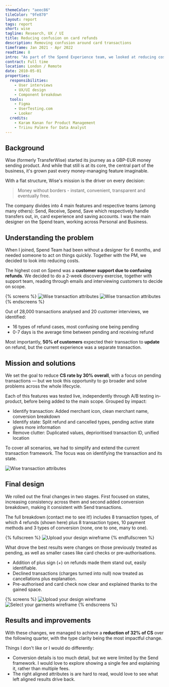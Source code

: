 ```yaml
---
themeColor: "aeec86"
tileColor: "9fe870"
layout: report
tags: report
short: wise
tagline: Research, UX / UI
title: Reducing confusion on card refunds
description: Removing confusion around card transactions
timeframe: Jan 2021 - Apr 2022
readtime: 8
intro: "As part of the Spend Experience team, we looked at reducing costs across the entire transaction lifecycle. "
contract: Full time
location: London / Remote
date: 2010-05-01
properties:
  responsibilities:
    - User interviews
    - UX/UI design
    - Component breakdown
  tools:
    - Figma
    - UserTesting.com
    - Looker
  credits:
    - Karam Kanan for Product Management
    - Triinu Palmre for Data Analyst
---
```


## Background

Wise (formerly TransferWise) started its journey as a GBP-EUR money sending product. And while that still is at its core, the central part of the business, it's grown past every money-managing feature imaginable.

With a flat structure, Wise's mission is the driver on every decision:
> Money without borders - instant, convenient, transparent and eventually free.

The company divides into 4 main features and respective teams (among many others): Send, Receive, Spend, Save which respectively handle transfers out, in, card experience and saving accounts. I was the main designer on the Spend team, working across Personal and Business.

## Understanding the problem

When I joined, Spend Team had been without a designer for 6 months, and needed someone to act on things quickly. Together with the PM, we decided to look into reducing costs. 

The highest cost on Spend was a **customer support due to confusing refunds**. We decided to do a 2-week discovery exercise, together with support team, reading through emails and interviewing customers to decide on scope.

{% screens %}
<img class="lazyload" data-src="{{ '/images/case-studies/wise/customer_journey.png' | url }}" alt="Wise transaction attributes"/>
<img class="lazyload" data-src="{{ '/images/case-studies/wise/consolidating_reasons.png' | url }}" alt="Wise transaction attributes"/>
{% endscreens %}

Out of 28,000 transactions analysed and 20 customer interviews, we identified:
- 16 types of refund cases, most confusing one being pending
- 0-7 days is the average time between pending and receiving refund

Most importantly, **50% of customers** expected their transaction to **update** on refund, but the current experience was a separate transaction.


## Mission and solutions

We set the goal to reduce **CS rate by 30% overall**, with a focus on pending transactions — but we took this opportunity to go broader and solve problems across the whole lifecycle.

Each of this features was tested live, independently through A/B testing in-product, before being added to the main scope. Grouped by impact:
- Identify transaction: Added merchant icon, clean merchant name, conversion breakdown
- Identify state: Split refund and cancelled types, pending active state gives more information
- Remove clutter: Duplicated values, deprioritised transaction ID, unified location

To cover all scenarios, we had to simplify and extend the current transaction framework. The focus was on identifying the transaction and its state.

<img class="lazyload" data-src="{{ '/images/case-studies/wise/transaction_attributes.png' | url }}" alt="Wise transaction attributes"/>


## Final design

We rolled out the final changes in two stages. First focused on states, increasing consistency across them and second added conversion breakdown, making it consistent with Send transactions.

The full breakdown (contact me to see it!) includes 8 transaction types, of which 4 refunds (shown here) plus 8 transaction types, 10 payment methods and 3 types of conversion (none, one to one, many to one).

<div id="tldr"></div>

{% fullscreen %}
<img class="lazyload" data-src="{{ '/images/case-studies/wise/redesign.png' | url }}" alt="Upload your design wireframe"/>
{% endfullscreen %}

What drove the best results were changes on those previously treated as pending, as well as smaller cases like card checks or pre-authorisations.
- Addition of plus sign (+) on refunds made them stand out, easily identifiable.
- Declined transactions (charges turned into null) now treated as cancellations plus explanation.
- Pre-authorised and card check now clear and explained thanks to the gained space.

{% screens %}
<img class="lazyload" data-src="{{ '/images/case-studies/wise/refund.png' | url }}" alt="Upload your design wireframe"/>
<img class="lazyload" data-src="{{ '/images/case-studies/wise/checked.png' | url }}" alt="Select your garments wireframe"/>
{% endscreens %}


## Results and improvements

With these changes, we managed to achieve a **reduction of 32% of CS** over the following quarter, with the type clarity being the most impactful change.

Things I don't like or I would do differently:
- Conversion details is too much detail, but we were limited by the Send framework. I would love to explore showing a single fee and explaining it, rather than multiple fees.
- The right aligned attributes is are hard to read, would love to see what left aligned results drive back.